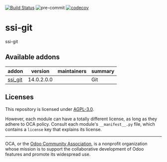 [![Build Status](https://travis-ci.com/open-synergy/ssi-git.svg?branch=14.0)](https://travis-ci.com/open-synergy/ssi-git)
![pre-commit](https://github.com/open-synergy/ssi-git/actions/workflows/pre-commit.yml/badge.svg)
[![codecov](https://codecov.io/gh/open-synergy/ssi-git/branch/14.0/graph/badge.svg)](https://codecov.io/gh/open-synergy/ssi-git)

<!-- /!\ do not modify above this line -->

# ssi-git

ssi-git

<!-- /!\ do not modify below this line -->

<!-- prettier-ignore-start -->

[//]: # (addons)

Available addons
----------------
addon | version | maintainers | summary
--- | --- | --- | ---
[ssi_git](ssi_git/) | 14.0.2.0.0 |  | Git

[//]: # (end addons)

<!-- prettier-ignore-end -->

## Licenses

This repository is licensed under [AGPL-3.0](LICENSE).

However, each module can have a totally different license, as long as they adhere to OCA
policy. Consult each module's `__manifest__.py` file, which contains a `license` key
that explains its license.

----

OCA, or the [Odoo Community Association](http://odoo-community.org/), is a nonprofit
organization whose mission is to support the collaborative development of Odoo features
and promote its widespread use.
